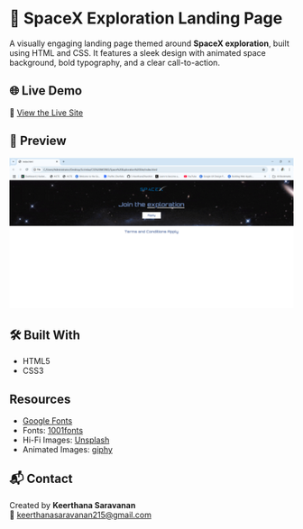 # 🚀 SpaceX Exploration Landing Page

A visually engaging landing page themed around **SpaceX exploration**, built using HTML and CSS. It features a sleek design with animated space background, bold typography, and a clear call-to-action.

## 🌐 Live Demo

🔗 [View the Live Site](https://celadon-squirrel-0b86d2.netlify.app)

## 📸 Preview

![Screenshot](https://raw.githubusercontent.com/S-KeerthanaDharshini/HTML-CSS-projects-hub/main/Space%20Exploration%20Site/output.png)



## 🛠️ Built With

- HTML5
- CSS3
## Resources 
- [Google Fonts](https://fonts.google.com/)
- Fonts: [1001fonts](https://www.1001fonts.com/)
- Hi-Fi Images: [Unsplash](https://unsplash.com/) 
- Animated Images: [giphy](https://giphy.com/)


## 📬 Contact

Created by **Keerthana Saravanan**  
📧 keerthanasaravanan215@gmail.com


